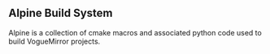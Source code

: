Alpine Build System
-------------------
Alpine is a collection of cmake macros and associated python code used
to build VogueMirror projects.